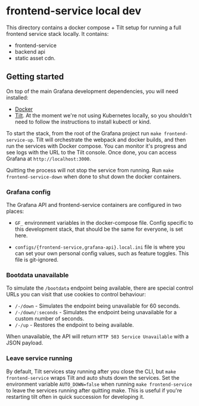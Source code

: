 # frontend-service local dev

This directory contains a docker compose + Tilt setup for running a full frontend service stack locally. It contains:

- frontend-service
- backend api
- static asset cdn.

## Getting started

On top of the main Grafana development dependencies, you will need installed:

- [Docker](https://docs.docker.com/get-started/get-docker/)
- [Tilt](https://docs.tilt.dev/install.html). At the moment we're not using Kubernetes locally, so you shouldn't need to follow the instructions to install kubectl or kind.

To start the stack, from the root of the Grafana project run `make frontend-service-up`. Tilt will orchestrate the webpack and docker builds, and then run the services with Docker compose. You can monitor it's progress and see logs with the URL to the Tilt console. Once done, you can access Grafana at `http://localhost:3000`.

Quitting the process will not stop the service from running. Run `make frontend-service-down` when done to shut down the docker containers.

### Grafana config

The Grafana API and frontend-service containers are configured in two places:

- `GF_` environment variables in the docker-compose file. Config specific to this development stack, that should be the same for everyone, is set here.

- `configs/{frontend-service,grafana-api}.local.ini` file is where you can set your own personal config values, such as feature toggles. This file is git-ignored.

### Bootdata unavailable

To simulate the `/bootdata` endpoint being available, there are special control URLs you can visit that use cookies to control behaviour:

- `/-/down` - Simulates the endpoint being unavailable for 60 seconds.
- `/-/down/:seconds` - Simulates the endpoint being unavailable for a custom number of seconds.
- `/-/up` - Restores the endpoint to being available.

When unavailable, the API will return `HTTP 503 Service Unavailable` with a JSON payload.

### Leave service running

By default, Tilt services stay running after you close the CLI, but `make frontend-service` wraps Tilt and auto shuts down the services. Set the environment variable `AUTO_DOWN=false` when running `make frontend-service` to leave the services running after quitting make. This is useful if you're restarting tilt often in quick succession for developing it.
